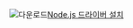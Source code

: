 ![다운로드](../ssdt/media/download.png)[Node.js 드라이버 설치](http://msdn.microsoft.com/library/mt652094.aspx)